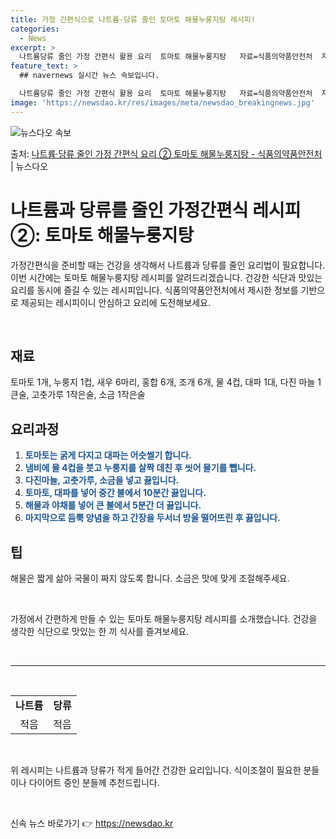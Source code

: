 ```yaml
---
title: 가정 간편식으로 나트륨·당류 줄인 토마토 해물누룽지탕 레시피!
categories:
  - News
excerpt: >
  나트륨당류 줄인 가정 간편식 활용 요리  토마토 해물누룽지탕   자료=식품의약품안전처  자료출처=정책브리핑 …
feature_text: >
  ## navernews 실시간 뉴스 속보입니다.

  나트륨당류 줄인 가정 간편식 활용 요리  토마토 해물누룽지탕   자료=식품의약품안전처  자료출처=정책브리핑 …
image: 'https://newsdao.kr/res/images/meta/newsdao_breakingnews.jpg'
---
```


![뉴스다오 속보](https://newsdao.kr/res/images/meta/newsdao_breakingnews.jpg)

<p>출처: <a href="https://newsdao.kr/3824" rel="dofollow">나트륨·당류 줄인 가정 간편식 요리 ② 토마토 해물누룽지탕 - 식품의약품안전처</a> | 뉴스다오</p>

<h1 data-ke-size="size26">나트륨과 당류를 줄인 가정간편식 레시피 ②: 토마토 해물누룽지탕</h1>

가정간편식을 준비할 때는 건강을 생각해서 나트륨과 당류를 줄인 요리법이 필요합니다. 이번 시간에는 토마토 해물누룽지탕 레시피를 알려드리겠습니다. 건강한 식단과 맛있는 요리를 동시에 즐길 수 있는 레시피입니다. 식품의약품안전처에서 제시한 정보를 기반으로 제공되는 레시피이니 안심하고 요리에 도전해보세요.

<p data-ke-size="size16">&nbsp;</p>

<h2 data-ke-size="size24">재료</h2>
<p data-ke-size="size16">토마토 1개, 누룽지 1컵, 새우 6마리, 홍합 6개, 조개 6개, 물 4컵, 대파 1대, 다진 마늘 1큰술, 고춧가루 1작은술, 소금 1작은술</p>

<h2 data-ke-size="size24">요리과정</h2>
<ol>
    <li><b><span style="color: #1a5490;">토마토는 굵게 다지고 대파는 어슷썰기 합니다.</span></b></li>
    <li><b><span style="color: #1a5490;">냄비에 물 4컵을 붓고 누룽지를 살짝 데친 후 씻어 물기를 뺍니다.</span></b></li>
    <li><b><span style="color: #1a5490;">다진마늘, 고춧가루, 소금을 넣고 끓입니다.</span></b></li>
    <li><b><span style="color: #1a5490;">토마토, 대파를 넣어 중간 불에서 10분간 끓입니다.</span></b></li>
    <li><b><span style="color: #1a5490;">해물과 야채를 넣어 큰 불에서 5분간 더 끓입니다.</span></b></li>
    <li><b><span style="color: #1a5490;">마지막으로 듬뿍 양념을 하고 간장을 두서너 방울 떨어뜨린 후 끓입니다.</span></b></li>
</ol>

<h2 data-ke-size="size24">팁</h2>
<p data-ke-size="size16">해물은 짧게 삶아 국물이 짜지 않도록 합니다. 소금은 맛에 맞게 조절해주세요.</p>

<p data-ke-size="size16">&nbsp;</p>

<p data-ke-size="size16">가정에서 간편하게 만들 수 있는 토마토 해물누룽지탕 레시피를 소개했습니다. 건강을 생각한 식단으로 맛있는 한 끼 식사를 즐겨보세요.</p>
<p data-ke-size="size16">&nbsp;</p>

<hr>

<p data-ke-size="size16">&nbsp;</p>

<table>
    <tbody>
        <tr>
            <td style="text-align: center; height: 17px;"><b>나트륨</b></td>
            <td style="text-align: center; height: 17px;"><b>당류</b></td>
        </tr>
        <tr>
            <td style="text-align: center; height: 17px;">적음</td>
            <td style="text-align: center; height: 17px;">적음</td>
        </tr>
    </tbody>
</table>

<p data-ke-size="size16">&nbsp;</p>

<p data-ke-size="size16">위 레시피는 나트륨과 당류가 적게 들어간 건강한 요리입니다. 식이조절이 필요한 분들이나 다이어트 중인 분들께 추천드립니다.</p>
<p data-ke-size="size16">&nbsp;</p> 

신속 뉴스 바로가기 👉 <a href="https://newsdao.kr" rel="dofollow">https://newsdao.kr</a>


